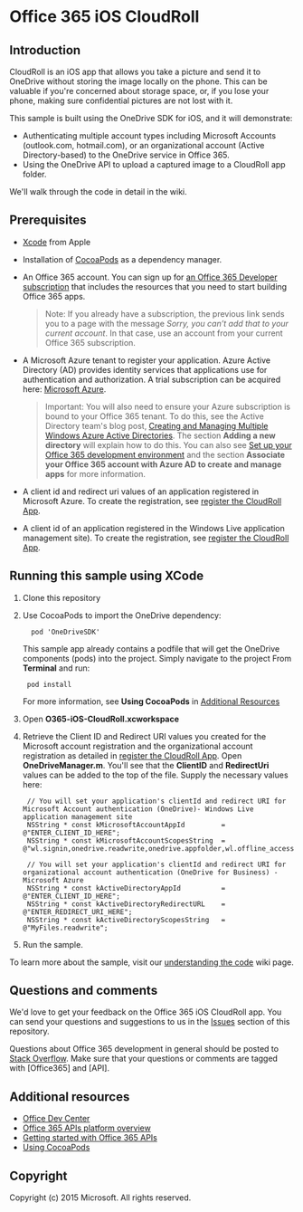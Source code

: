 # Office 365 iOS CloudRoll



## Introduction

CloudRoll is an iOS app that allows you take a picture and send it to OneDrive without storing the image locally on the phone. This can be valuable if you're concerned about storage space, or, if you lose your phone, making sure confidential pictures are not lost with it.

This sample is built using the OneDrive SDK for iOS, and  it will demonstrate:

- Authenticating multiple account types including Microsoft Accounts (outlook.com, hotmail.com), or an organizational account (Active Directory-based) to the OneDrive service in Office 365.
- Using the OneDrive API to upload a captured image to a CloudRoll app folder. 

We'll walk through the code in detail in the wiki.

## Prerequisites
* [Xcode](https://developer.apple.com/xcode/downloads/) from Apple
* Installation of [CocoaPods](https://guides.cocoapods.org/using/using-cocoapods.html)  as a dependency manager.
* An Office 365 account. You can sign up for [an Office 365 Developer subscription](https://portal.office.com/Signup/Signup.aspx?OfferId=6881A1CB-F4EB-4db3-9F18-388898DAF510&DL=DEVELOPERPACK&ali=1#0) that includes the resources that you need to start building Office 365 apps.

     > Note: If you already have a subscription, the previous link sends you to a page with the message *Sorry, you can’t add that to your current account*. In that case, use an account from your current Office 365 subscription.
* A Microsoft Azure tenant to register your application. Azure Active Directory (AD) provides identity services that applications use for authentication and authorization. A trial subscription can be acquired here: [Microsoft Azure](https://account.windowsazure.com/SignUp).

     > Important: You will also need to ensure your Azure subscription is bound to your Office 365 tenant. To do this, see the Active Directory team's blog post, [Creating and Managing Multiple Windows Azure Active Directories](http://blogs.technet.com/b/ad/archive/2013/11/08/creating-and-managing-multiple-windows-azure-active-directories.aspx). The section **Adding a new directory** will explain how to do this. You can also see [Set up your Office 365 development environment](https://msdn.microsoft.com/office/office365/howto/setup-development-environment#bk_CreateAzureSubscription) and the section **Associate your Office 365 account with Azure AD to create and manage apps** for more information.
   
   
* A client id and redirect uri values of an application registered in Microsoft Azure. To create the registration, see [register the CloudRoll App](https://github.com/OfficeDev/O365-iOS-CloudRoll/wiki/register-the-CloudRoll-app).

* A client id of an application registered in the Windows Live application management site). To create the registration, see [register the CloudRoll App](https://github.com/OfficeDev/O365-iOS-CloudRoll/wiki/register-the-CloudRoll-app).

## Running this sample using XCode

1. Clone this repository
2. Use CocoaPods to import the OneDrive dependency:
        
	     pod 'OneDriveSDK'

 	This sample app already contains a podfile that will get the OneDrive components (pods) into  the project. Simply navigate to the project From **Terminal** and run: 
        
        pod install
        
   	For more information, see **Using CocoaPods** in [Additional Resources](#AdditionalResources)
  
3. Open **O365-iOS-CloudRoll.xcworkspace**
4. Retrieve the Client ID and Redirect URI values you created for the Microsoft account registration and the organizational account registration as detailed in [register the CloudRoll App](https://github.com/OfficeDev/O365-iOS-CloudRoll/wiki/register-the-CloudRoll-app). Open **OneDriveManager.m**. You'll see that the **ClientID** and **RedirectUri** values can be added to the top of the file. Supply the necessary values here:

  		// You will set your application's clientId and redirect URI for Microsoft Account authentication (OneDrive)- Windows Live application management site
		NSString * const kMicrosoftAccountAppId         = @"ENTER_CLIENT_ID_HERE";
		NSString * const kMicrosoftAccountScopesString  = @"wl.signin,onedrive.readwrite,onedrive.appfolder,wl.offline_access";

		// You will set your application's clientId and redirect URI for organizational account authentication (OneDrive for Business) - Microsoft Azure
		NSString * const kActiveDirectoryAppId          = @"ENTER_CLIENT_ID_HERE";
		NSString * const kActiveDirectoryRedirectURL    = @"ENTER_REDIRECT_URI_HERE";
		NSString * const kActiveDirectoryScopesString   = @"MyFiles.readwrite";



5. Run the sample.

To learn more about the sample, visit our [understanding the code](https://github.com/OfficeDev/O365-iOS-CloudRoll/wiki/understanding-the-code) wiki page.



## Questions and comments

We'd love to get your feedback on the Office 365 iOS CloudRoll app. You can send your questions and suggestions to us in the [Issues](https://github.com/OfficeDev/O365-iOS-CloudRoll/issues) section of this repository.

Questions about Office 365 development in general should be posted to [Stack Overflow](http://stackoverflow.com/questions/tagged/Office365+API). Make sure that your questions or comments are tagged with [Office365] and [API].


## Additional resources

* [Office Dev Center](http://dev.office.com/)
* [Office 365 APIs platform overview](https://msdn.microsoft.com/office/office365/howto/platform-development-overview)
* [Getting started with Office 365 APIs](http://dev.office.com/getting-started/office365apis)
* [Using CocoaPods](https://guides.cocoapods.org/using/using-cocoapods.html)

## Copyright
Copyright (c) 2015 Microsoft. All rights reserved.

